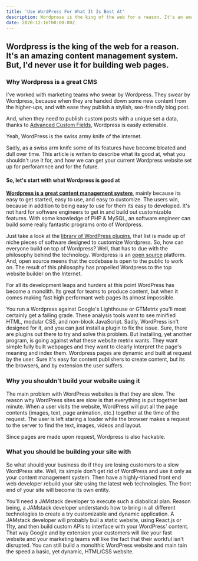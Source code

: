 ```yaml
---
title: 'Use WordPress For What It Is Best At'
description: Wordpress is the king of the web for a reason. It's an amazing content management system. But, I'd never use it for building web pages.
date: 2020-12-16T00:00:00Z
---
```


## Wordpress is the king of the web for a reason. It's an amazing content management system. But, I'd never use it for building web pages.

### Why Wordpress is a great CMS

I've worked with marketing teams who swear by Wordpress. They swear by Wordpress, because when they are handed down some new content from the higher-ups, and with ease they publish a stylish, seo-friendly blog post. 

And, when they need to publish custom posts with a unique set a data, thanks to [Advanced Custom Fields](https://www.advancedcustomfields.com/), Wordpress is easily extenable. 

Yeah, WordPress is the swiss army knife of the internet.

Sadly, as a swiss arm knife some of its features have become bloated and dull over time. This article is writen to describe what its good at, what you shouldn't use it for, and how we can get your current Wordpress website set up for perforamnce and for the future.

#### So, let's start with what Wordpress is good at

<u>**Wordpress is a great content management system**</u>, mainly because its easy to get started, easy to use, and easy to customize. The users win, because in addition to being easy to use for them its easy to developed. It's not hard for software engineers to get in and build out customizable features. With some knowledge of PHP & MySQL, an software engineer can build some really fantastic programs onto of Wordpress.

Just take a look at the [library of WordPress plugins](https://wordpress.org/plugins/), that list is made up of niche pieces of software designed to customize Wordpress. So, how can everyone build on top of Wordpress? Well, that has to due with the philosophy behind the technology. Wordpress is an [open source](https://opensource.org/) platform. And, open source meens that the codebase is open to the public to work on. The result of this philosophy has propelled Wordpress to the top website builder on the Internet.

For all its development leaps and hurders at this point WordPress has become a monolith. Its great for teams to produce content, but when it comes making fast high performant web pages its almost impossible. 

You run a Wordpress against Google's Lighthouse or GTMetrix you'll most certainly get a failing grade. These analysis tools want to see minified HTML, modular CSS, and non-block JavaScript. Sadly, WordPress isn't designed for it, and you can just install a plugin to fix the issue. Sure, there are plugins out there to try and solve this problem. But installing, yet another program, is going against what these website metrix wants. They want simple fully built webpages and they want to clearly interpret the page's meaning and index them. Wordpress pages are dynamic and built at request by the user. Sure it's easy for content publishers to create content, but its the browsers, and by extension the user suffers. 

### Why you shouldn't build your website using it

The main problem with WordPress websites is that they are slow. The reason why WordPress sites are slow is that everything is put together last minute. When a user visits the website, WordPress will put all the page contents (images, text, page animation, etc.) together at the time of the request. The user is left staring a loader while the browser makes a request to the server to find the text, images, videos and layout.
 
Since pages are made upon request, Wordpress is also hackable. 

### What you should be building your site with

So what should your business do if they are losing customers to a slow WordPress site. Well, its simple don't get rid of WordPress and use it only as your content management system. Then have a highly-trianed front end web developer rebuild your site using the latest web technologies. The front end of your site will become its own entity.

You'll need a JAMstack developer to execute such a diabolical plan. Reason being, a JAMstack developer understands how to bring in all different technologies to create a try customizable and dynamic application. A JAMstack developer will probably buil a static website, using React.js or 11ty, and then build custom APIs to interface with your WordPress' content. That way Google and by extension your customers will like your fast website and your marketing teams will like the fact that their workful isn't disrupted. You can still build a monolthic WordPress website and main tain the speed a basic, yet dynamic, HTML/CSS website.